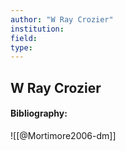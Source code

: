 ```yaml
---
author: "W Ray Crozier"
institution:
field:
type:
---
```


## W Ray Crozier
#### Bibliography:

![[@Mortimore2006-dm]]